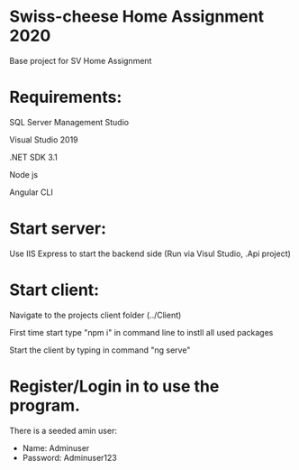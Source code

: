 # Swiss-cheese Home Assignment 2020

Base project for SV Home Assignment

# Requirements:

SQL Server Management Studio

Visual Studio 2019

.NET SDK 3.1

Node js

Angular CLI



# Start server:

Use IIS Express to start the backend side (Run via Visul Studio, .Api project)

# Start client:

Navigate to the projects client folder (../Client)

First time start type "npm i" in command line to instll all used packages

Start the client by typing in command "ng serve"

# Register/Login in to use the program.

There is a seeded amin user:
  - Name: Adminuser
  - Password: Adminuser123
